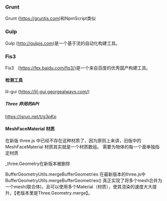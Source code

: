 
### Grunt
Grunt (https://gruntjs.com)和NpmScript类似

### Gulp
Gulp (http://gulpjs.com)是一个基于流的自动化构建工具。

### Fis3
Fis3 （https://fex.baidu.com/fis3/)是一个来自百度的优秀国产构建工具。



#### 检测工具
lil-gui (https://lil-gui.georgealways.com/)


#####  Three 弃用的API

https://jsrun.net/t/g3pKp



#### MeshFaceMaterial 材质 
在新版 three.js 中已经不存在这种材质了，因为原则上来讲，旧版中的 MeshFaceMaterial 材质其实就是一个材质数组。 
需要为物体的每一个面单独指定材质



_three.Geometry在新版本被删除

BufferGeometryUtils.mergeBufferGeometries
在最新版本的three.js中 BufferGeometryUtils.mergeBufferGeometries() 真正实现了将多个mesh合并为一个mesh(联合体)，且可以使用多个Material（材质），使其渲染的速度大大提升。【老版本里是Three.Geometry.merge】。